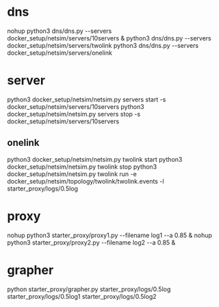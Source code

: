 # dns 
nohup python3 dns/dns.py --servers docker_setup/netsim/servers/10servers &
python3 dns/dns.py --servers docker_setup/netsim/servers/twolink
python3 dns/dns.py --servers docker_setup/netsim/servers/onelink
# server
python3 docker_setup/netsim/netsim.py servers start -s docker_setup/netsim/servers/10servers
python3 docker_setup/netsim/netsim.py servers stop -s docker_setup/netsim/servers/10servers
## onelink
python3 docker_setup/netsim/netsim.py twolink start
python3 docker_setup/netsim/netsim.py twolink stop
python3 docker_setup/netsim/netsim.py twolink run -e docker_setup/netsim/topology/twolink/twolink.events -l starter_proxy/logs/0.5log
# proxy
nohup python3 starter_proxy/proxy1.py --filename log1 --a 0.85 &
nohup python3 starter_proxy/proxy2.py --filename log2 --a 0.85 &
# grapher
python starter_proxy/grapher.py starter_proxy/logs/0.5log starter_proxy/logs/0.5log1 starter_proxy/logs/0.5log2